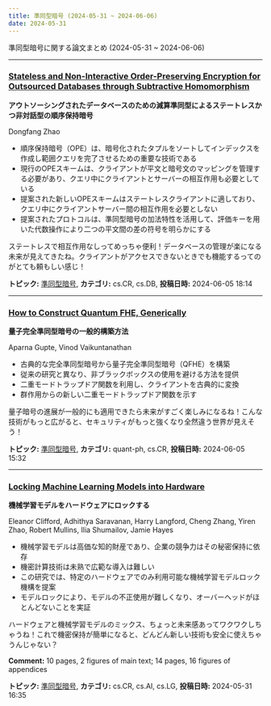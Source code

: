 ```yaml
---
title: 準同型暗号 (2024-05-31 ~ 2024-06-06)
date: 2024-05-31
---
```


準同型暗号に関する論文まとめ (2024-05-31 ~ 2024-06-06)


- - -

### [Stateless and Non-Interactive Order-Preserving Encryption for Outsourced Databases through Subtractive Homomorphism](http://arxiv.org/abs/2406.03559)

**アウトソーシングされたデータベースのための減算準同型によるステートレスかつ非対話型の順序保持暗号**

Dongfang Zhao

- 順序保持暗号（OPE）は、暗号化されたタプルをソートしてインデックスを作成し範囲クエリを完了させるための重要な技術である
- 現行のOPEスキームは、クライアントが平文と暗号文のマッピングを管理する必要があり、クエリ中にクライアントとサーバーの相互作用も必要としている
- 提案された新しいOPEスキームはステートレスクライアントに適しており、クエリ中にクライアントサーバー間の相互作用を必要としない
- 提案されたプロトコルは、準同型暗号の加法特性を活用して、評価キーを用いた代数操作により二つの平文間の差の符号を明らかにする

ステートレスで相互作用なしってめっちゃ便利！データベースの管理が楽になる未来が見えてきたね。クライアントがアクセスできないときでも機能するってのがとても頼もしい感じ！



**トピック:** [準同型暗号](../../he), **カテゴリ:** cs.CR, cs.DB, **投稿日時:** 2024-06-05 18:14


- - -

### [How to Construct Quantum FHE, Generically](http://arxiv.org/abs/2406.03379)

**量子完全準同型暗号の一般的構築方法**

Aparna Gupte, Vinod Vaikuntanathan

- 古典的な完全準同型暗号から量子完全準同型暗号（QFHE）を構築
- 従来の研究と異なり、非ブラックボックスの使用を避ける方法を提供
- 二重モードトラップドア関数を利用し、クライアントを古典的に変換
- 群作用からの新しい二重モードトラップドア関数を示す

量子暗号の進展が一般的にも適用できたら未来がすごく楽しみになるね！こんな技術がもっと広がると、セキュリティがもっと強くなり全然違う世界が見えそう！



**トピック:** [準同型暗号](../../he), **カテゴリ:** quant-ph, cs.CR, **投稿日時:** 2024-06-05 15:32


- - -

### [Locking Machine Learning Models into Hardware](http://arxiv.org/abs/2405.20990)

**機械学習モデルをハードウェアにロックする**

Eleanor Clifford, Adhithya Saravanan, Harry Langford, Cheng Zhang, Yiren Zhao, Robert Mullins, Ilia Shumailov, Jamie Hayes

- 機械学習モデルは高価な知的財産であり、企業の競争力はその秘密保持に依存
- 機密計算技術は未熟で広範な導入は難しい
- この研究では、特定のハードウェアでのみ利用可能な機械学習モデルロック機構を提案
- モデルロックにより、モデルの不正使用が難しくなり、オーバーヘッドがほとんどないことを実証

ハードウェアと機械学習モデルのミックス、ちょっと未来感あってワクワクしちゃうね！これで機密保持が簡単になると、どんどん新しい技術も安全に使えちゃうんじゃない？

**Comment:** 10 pages, 2 figures of main text; 14 pages, 16 figures of appendices

**トピック:** [準同型暗号](../../he), **カテゴリ:** cs.CR, cs.AI, cs.LG, **投稿日時:** 2024-05-31 16:35
